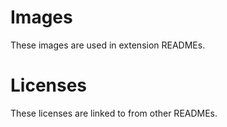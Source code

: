 # Images

These images are used in extension READMEs.

# Licenses

These licenses are linked to from other READMEs.
